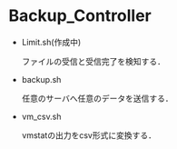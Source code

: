 # Backup_Controller
* Limit.sh(作成中)

  ファイルの受信と受信完了を検知する．
  
* backup.sh

  任意のサーバへ任意のデータを送信する．
  
* vm_csv.sh

  vmstatの出力をcsv形式に変換する．
